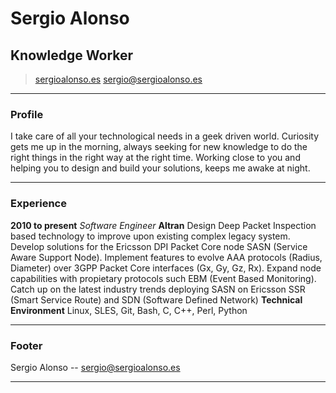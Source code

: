 # Sergio Alonso
## Knowledge Worker

> [sergioalonso.es](http://www.sergioalonso.es)
> [sergio@sergioalonso.es](sergio@sergioalonso.es)

------

### Profile

I take care of all your technological needs in a geek driven world. Curiosity gets me up in the morning, always seeking for new knowledge to do the right things
in the right way at the right time. Working close to you and helping you to design and build your solutions, keeps me awake at night.

------

### Experience

__2010 to present__ *Software Engineer* **Altran**
	Design Deep Packet Inspection based technology to improve upon existing complex legacy system.
	Develop solutions for the Ericsson DPI Packet Core node SASN (Service Aware Support Node).
	Implement features to evolve AAA protocols (Radius, Diameter) over 3GPP Packet Core interfaces (Gx, Gy, Gz, Rx).
	Expand node capabilities with propietary protocols such EBM (Event Based Monitoring).
	Catch up on the latest industry trends deploying SASN on Ericsson SSR (Smart Service Route) and SDN (Software Defined Network)
	**Technical Environment** Linux, SLES, Git, Bash, C, C++, Perl, Python

------

### Footer

Sergio Alonso -- [sergio@sergioalonso.es](sergio@sergioalonso.es)

------
